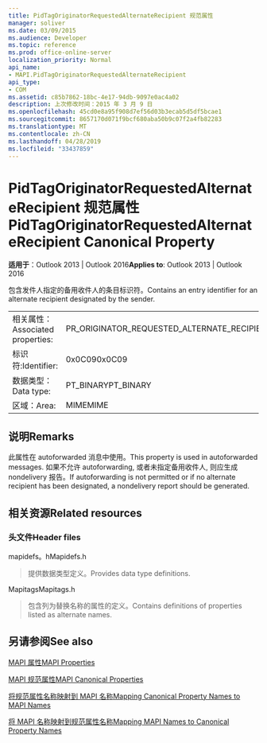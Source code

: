 ```yaml
---
title: PidTagOriginatorRequestedAlternateRecipient 规范属性
manager: soliver
ms.date: 03/09/2015
ms.audience: Developer
ms.topic: reference
ms.prod: office-online-server
localization_priority: Normal
api_name:
- MAPI.PidTagOriginatorRequestedAlternateRecipient
api_type:
- COM
ms.assetid: c85b7862-18bc-4e17-94db-9097e0ac4a02
description: 上次修改时间：2015 年 3 月 9 日
ms.openlocfilehash: 45cd0e8a95f908d7ef56d03b3ecab5d5df5bcae1
ms.sourcegitcommit: 8657170d071f9bcf680aba50b9c07f2a4fb82283
ms.translationtype: MT
ms.contentlocale: zh-CN
ms.lasthandoff: 04/28/2019
ms.locfileid: "33437859"
---
```

# <a name="pidtagoriginatorrequestedalternaterecipient-canonical-property"></a><span data-ttu-id="5da08-103">PidTagOriginatorRequestedAlternateRecipient 规范属性</span><span class="sxs-lookup"><span data-stu-id="5da08-103">PidTagOriginatorRequestedAlternateRecipient Canonical Property</span></span>

  
  
<span data-ttu-id="5da08-104">**适用于**：Outlook 2013 | Outlook 2016</span><span class="sxs-lookup"><span data-stu-id="5da08-104">**Applies to**: Outlook 2013 | Outlook 2016</span></span> 
  
<span data-ttu-id="5da08-105">包含发件人指定的备用收件人的条目标识符。</span><span class="sxs-lookup"><span data-stu-id="5da08-105">Contains an entry identifier for an alternate recipient designated by the sender.</span></span>
  
|||
|:-----|:-----|
|<span data-ttu-id="5da08-106">相关属性：</span><span class="sxs-lookup"><span data-stu-id="5da08-106">Associated properties:</span></span>  <br/> |<span data-ttu-id="5da08-107">PR_ORIGINATOR_REQUESTED_ALTERNATE_RECIPIENT</span><span class="sxs-lookup"><span data-stu-id="5da08-107">PR_ORIGINATOR_REQUESTED_ALTERNATE_RECIPIENT</span></span>  <br/> |
|<span data-ttu-id="5da08-108">标识符:</span><span class="sxs-lookup"><span data-stu-id="5da08-108">Identifier:</span></span>  <br/> |<span data-ttu-id="5da08-109">0x0C09</span><span class="sxs-lookup"><span data-stu-id="5da08-109">0x0C09</span></span>  <br/> |
|<span data-ttu-id="5da08-110">数据类型：</span><span class="sxs-lookup"><span data-stu-id="5da08-110">Data type:</span></span>  <br/> |<span data-ttu-id="5da08-111">PT_BINARY</span><span class="sxs-lookup"><span data-stu-id="5da08-111">PT_BINARY</span></span>  <br/> |
|<span data-ttu-id="5da08-112">区域：</span><span class="sxs-lookup"><span data-stu-id="5da08-112">Area:</span></span>  <br/> |<span data-ttu-id="5da08-113">MIME</span><span class="sxs-lookup"><span data-stu-id="5da08-113">MIME</span></span>  <br/> |
   
## <a name="remarks"></a><span data-ttu-id="5da08-114">说明</span><span class="sxs-lookup"><span data-stu-id="5da08-114">Remarks</span></span>

<span data-ttu-id="5da08-115">此属性在 autoforwarded 消息中使用。</span><span class="sxs-lookup"><span data-stu-id="5da08-115">This property is used in autoforwarded messages.</span></span> <span data-ttu-id="5da08-116">如果不允许 autoforwarding, 或者未指定备用收件人, 则应生成 nondelivery 报告。</span><span class="sxs-lookup"><span data-stu-id="5da08-116">If autoforwarding is not permitted or if no alternate recipient has been designated, a nondelivery report should be generated.</span></span>
  
## <a name="related-resources"></a><span data-ttu-id="5da08-117">相关资源</span><span class="sxs-lookup"><span data-stu-id="5da08-117">Related resources</span></span>

### <a name="header-files"></a><span data-ttu-id="5da08-118">头文件</span><span class="sxs-lookup"><span data-stu-id="5da08-118">Header files</span></span>

<span data-ttu-id="5da08-119">mapidefs。h</span><span class="sxs-lookup"><span data-stu-id="5da08-119">Mapidefs.h</span></span>
  
> <span data-ttu-id="5da08-120">提供数据类型定义。</span><span class="sxs-lookup"><span data-stu-id="5da08-120">Provides data type definitions.</span></span>
    
<span data-ttu-id="5da08-121">Mapitags</span><span class="sxs-lookup"><span data-stu-id="5da08-121">Mapitags.h</span></span>
  
> <span data-ttu-id="5da08-122">包含列为替换名称的属性的定义。</span><span class="sxs-lookup"><span data-stu-id="5da08-122">Contains definitions of properties listed as alternate names.</span></span>
    
## <a name="see-also"></a><span data-ttu-id="5da08-123">另请参阅</span><span class="sxs-lookup"><span data-stu-id="5da08-123">See also</span></span>



[<span data-ttu-id="5da08-124">MAPI 属性</span><span class="sxs-lookup"><span data-stu-id="5da08-124">MAPI Properties</span></span>](mapi-properties.md)
  
[<span data-ttu-id="5da08-125">MAPI 规范属性</span><span class="sxs-lookup"><span data-stu-id="5da08-125">MAPI Canonical Properties</span></span>](mapi-canonical-properties.md)
  
[<span data-ttu-id="5da08-126">将规范属性名称映射到 MAPI 名称</span><span class="sxs-lookup"><span data-stu-id="5da08-126">Mapping Canonical Property Names to MAPI Names</span></span>](mapping-canonical-property-names-to-mapi-names.md)
  
[<span data-ttu-id="5da08-127">将 MAPI 名称映射到规范属性名称</span><span class="sxs-lookup"><span data-stu-id="5da08-127">Mapping MAPI Names to Canonical Property Names</span></span>](mapping-mapi-names-to-canonical-property-names.md)

